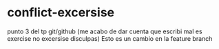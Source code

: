 # conflict-excersise
punto 3 del tp git/github (me acabo de dar cuenta que escribi mal es exercise no excersise disculpas)
Esto es un cambio en la feature branch

